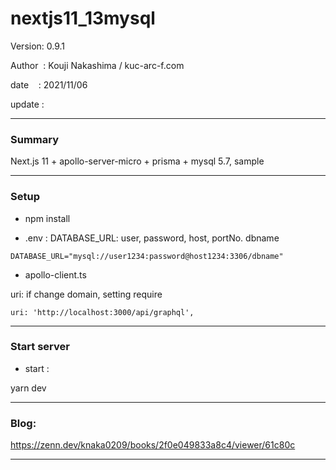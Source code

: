 ﻿# nextjs11_13mysql

 Version: 0.9.1

 Author  : Kouji Nakashima / kuc-arc-f.com

 date    : 2021/11/06 

 update  :

***
### Summary

Next.js 11 + apollo-server-micro + prisma + mysql 5.7, sample

***
### Setup

* npm install

* .env : DATABASE_URL: user, password, host, portNo. dbname
```
DATABASE_URL="mysql://user1234:password@host1234:3306/dbname"
```

* apollo-client.ts

uri: if change domain, setting require
```
uri: 'http://localhost:3000/api/graphql',
```

***
### Start server
* start :

yarn dev

***
### Blog:

https://zenn.dev/knaka0209/books/2f0e049833a8c4/viewer/61c80c

***

